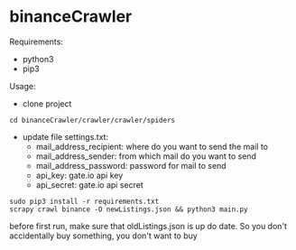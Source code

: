 # binanceCrawler

Requirements:
- python3
- pip3

Usage:
- clone project
```
cd binanceCrawler/crawler/crawler/spiders
```
- update file settings.txt:
  - mail_address_recipient: where do you want to send the mail to
  - mail_address_sender: from which mail do you want to send
  - mail_address_password: password for mail to send
  - api_key: gate.io api key
  - api_secret: gate.io api secret
```
sudo pip3 install -r requirements.txt
scrapy crawl binance -O newListings.json && python3 main.py
```
before first run, make sure that oldListings.json is up do date. So you don't accidentally buy something, you don't want to buy